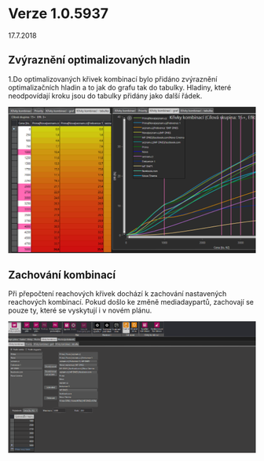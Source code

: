 ﻿# Verze 1.0.5937
17.7.2018

## Zvýraznění optimalizovaných hladin
1.Do optimalizovaných křivek kombinací bylo přidáno zvýraznění optimalizačních hladin a to jak do grafu tak do tabulky. 
Hladiny, které neodpovídají kroku jsou do tabulky přidány jako další řádek.

![zvyraznene hladiny](../data/hladiny.png "Zvyrazneni hladin")

## Zachování kombinací
Při přepočtení reachových křivek dochází k zachování nastavených reachových kombinací. 
Pokud došlo ke změně mediadaypartů, zachovají se pouze ty, které se vyskytují i v novém plánu.
 
![Zachovani kombinaci](../data/zachovat.gif "Zachovani reachových krivek kombinaci")



